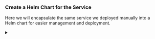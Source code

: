 ### Create a Helm Chart for the Service

Here we will encapsulate the same service we deployed manually into a Helm chart for easier management and deployment.

<!-- Speaker script:
In this step, we'll take the service we deployed manually and encapsulate it into a Helm chart. Helm charts are packages of pre-configured Kubernetes resources, making it easier to manage and deploy applications on Kubernetes clusters.
-->


<details><summary></summary>

### Initialize Helm Chart

First, let's initialize a new Helm chart.


```bash
helm create demo-chart-from-create
```{{exec}}

<!-- Speaker script:
This command initializes a new Helm chart with a default directory structure and some boilerplate files. We'll modify these files to fit our service.
-->

<details><summary></summary>

### Explore the helm chart

Let's take a look at the files that were created.

``

```bash
find demo-chart-from-create
```{{exec}}

<!-- Speaker script:
There are, like, a lot of files here, and if we look in a few of them, a whole lot of settings. To be clear, this is a fine starting point for a Helm chart, encapsulating a lot of expertise and best practices from the Helm community. This is where I started and got stuck with my first Helm chart, kind of gawking at the settings. A minimum viable Helm chart can be way simpler than this, and I wish I'd done that first. Just know that the template is there too, and it's good. It has sane defaults and it will stay out of your way. But we're going to ignore it for now.
-->


<details><summary></summary>

### nope

The helm create command is useful and actually easy to use, and it creates a good template. But we're going to disregard it for our minimum viable chart.

```
rm -r demo-chart-from-create
```{{exec}}

